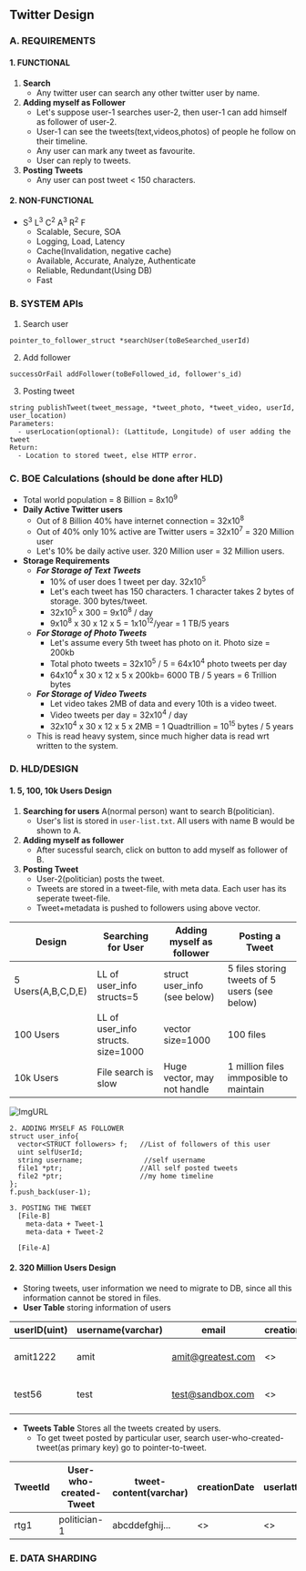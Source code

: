 ## Twitter Design

### A. REQUIREMENTS
#### 1. FUNCTIONAL
  1. **Search**
     - Any twitter user can search any other twitter user by name.
  2. **Adding myself as Follower**
     - Let's suppose user-1 searches user-2, then user-1 can add himself as follower of user-2.
     - User-1 can see the tweets(text,videos,photos) of people he follow on their timeline.
     - Any user can mark any tweet as favourite.
     - User can reply to tweets.
  3. **Posting Tweets**
     - Any user can post tweet < 150 characters.
     
#### 2. NON-FUNCTIONAL
  - S<sup>3</sup> L<sup>3</sup> C<sup>2</sup> A<sup>3</sup> R<sup>2</sup> F
    - Scalable, Secure, SOA
    - Logging, Load, Latency
    - Cache(Invalidation, negative cache)
    - Available, Accurate, Analyze, Authenticate
    - Reliable, Redundant(Using DB)
    - Fast

### B. SYSTEM APIs
1. Search user
```
pointer_to_follower_struct *searchUser(toBeSearched_userId)
```

2. Add follower
```
successOrFail addFollower(toBeFollowed_id, follower's_id)
```

3. Posting tweet 
```
string publishTweet(tweet_message, *tweet_photo, *tweet_video, userId, user_location)
Parameters:
  - userLocation(optional): (Lattitude, Longitude) of user adding the tweet
Return:
  - Location to stored tweet, else HTTP error.
```

### C. BOE Calculations (should be done after HLD)
  - Total world population = 8 Billion = 8x10<sup>9</sup>
  - **Daily Active Twitter users**
    - Out of 8 Billion 40% have internet connection = 32x10<sup>8</sup>
    - Out of 40% only 10% active are Twitter users = 32x10<sup>7</sup> = 320 Million user
    - Let's 10% be daily active user. 320 Million user = 32 Million users.
  - **Storage Requirements**
    - ***For Storage of Text Tweets***
      - 10% of user does 1 tweet per day. 32x10<sup>5</sup>
      - Let's each tweet has 150 characters. 1 character takes 2 bytes of storage. 300 bytes/tweet.
      - 32x10<sup>5</sup> x 300 = 9x10<sup>8</sup> / day
      - 9x10<sup>8</sup> x 30 x 12 x 5 = 1x10<sup>12</sup>/year = 1 TB/5 years
    - ***For Storage of Photo Tweets***
      - Let's assume every 5th tweet has photo on it. Photo size = 200kb
      - Total photo tweets = 32x10<sup>5</sup> / 5 = 64x10<sup>4</sup> photo tweets per day
      - 64x10<sup>4</sup> x 30 x 12 x 5 x 200kb= 6000 TB / 5 years = 6 Trillion bytes
    - ***For Storage of Video Tweets***
      - Let video takes 2MB of data and every 10th is a video tweet.
      - Video tweets per day = 32x10<sup>4</sup> / day
      - 32x10<sup>4</sup> x 30 x 12 x 5 x 2MB = 1 Quadtrillion = 10<sup>15</sup> bytes / 5 years
    - This is read heavy system, since much higher data is read wrt written to the system.      

### D. HLD/DESIGN
#### 1. 5, 100, 10k Users Design
  1. **Searching for users** A(normal person) want to search B(politician). 
     - User's list is stored in `user-list.txt`. All users with name B would be shown to A.
  2. **Adding myself as follower**
     - After sucessful search, click on button to add myself as follower of B.
  3. **Posting Tweet** 
     - User-2(politician) posts the tweet. 
     - Tweets are stored in a tweet-file, with meta data. Each user has its seperate tweet-file.
     - Tweet+metadata is pushed to followers using above vector.

| Design | Searching for User | Adding myself as follower | Posting a Tweet |
| --- | --- | --- | --- |
| 5 Users(A,B,C,D,E) | LL of user_info structs=5 | struct user_info (see below) | 5 files storing tweets of 5 users (see below) |
| 100 Users | LL of user_info structs. size=1000 | vector size=1000 | 100 files |
| 10k Users | File search is slow | Huge vector, may not handle | 1 million files immposible to maintain |

![ImgURL](https://i.ibb.co/GW1G2Qt/twitter.png)

```
2. ADDING MYSELF AS FOLLOWER
struct user_info{
  vector<STRUCT followers> f;   //List of followers of this user
  uint selfUserId;
  string username;               //self username
  file1 *ptr;                   //All self posted tweets
  file2 *ptr;                   //my home timeline
};
f.push_back(user-1);

3. POSTING THE TWEET
  [File-B]
    meta-data + Tweet-1
    meta-data + Tweet-2
    
  [File-A]    
```

#### 2. 320 Million Users Design
  - Storing tweets, user information we need to migrate to DB, since all this information cannot be stored in files.
  - **User Table** storing information of users
  
| userID(uint) | username(varchar) | email | creationDate | lastLogin | Following |
| --- | --- | --- | --- | --- | --- |
| amit1222 | amit | amit@greatest.com | <> | <> | person-1,person-2.. |
| test56 | test | test@sandbox.com | <> | <> | person-x,person-y.. |

  - **Tweets Table** Stores all the tweets created by users.
    - To get tweet posted by particular user, search user-who-created-tweet(as primary key) go to pointer-to-tweet.
  
| TweetId | User-who-created-Tweet | tweet-content(varchar) | creationDate | userlattitude | userLongitude | ptr-to-Tweet |
| --- | --- | --- | --- | --- | --- | --- |
| rtg1 | politician-1 | abcddefghij... | <> | <> | <> | 0x45912 |
  
### E. DATA SHARDING

     
